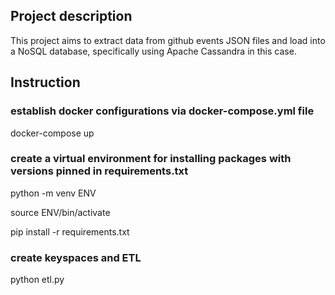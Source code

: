 ## Project description
This project aims to extract data from github events JSON files and load into a NoSQL database, specifically using Apache Cassandra in this case.

## Instruction

### establish docker configurations via docker-compose.yml file
docker-compose up

### create a virtual environment for installing packages with versions pinned in requirements.txt
python -m venv ENV

source ENV/bin/activate  

pip install -r requirements.txt

### create keyspaces and ETL
python etl.py